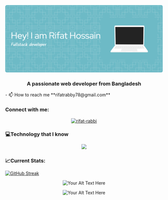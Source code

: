 
<img src="https://github.com/rifat-hossain07/rifat-hossain07/blob/main/github-header-image.png" />

<h3 align="center">A passionate web developer from Bangladesh</h3>
- 📫 How to reach me **rifatrabby78@gmail.com**

<h3 align="left">Connect with me:</h3>
<p align="center">
<a href="https://linkedin.com/in/rifat-rabbi" target="blank"><img align="center" src="https://raw.githubusercontent.com/rahuldkjain/github-profile-readme-generator/master/src/images/icons/Social/linked-in-alt.svg" alt="rifat-rabbi" height="30" width="40" /></a>
</p>

<h3 align="left">💻Technology that I know</h3>
<p align="center"> 
  
  
   <a href="https://skillicons.dev">  
  <img src="https://skillicons.dev/icons?i=js,tailwind,react,express,nodejs,mongodb,bootstrap,materialui" />
  </a>


</p>

<h3 align="left">📈Current Stats:</h3>

[![GitHub Streak](https://github-readme-streak-stats.herokuapp.com?user=rifat-hossain07&theme=algolia&border_radius=5&card_width=1000)](https://git.io/streak-stats)
<p align="center">
  <img src="http://github-profile-summary-cards.vercel.app/api/cards/repos-per-language?username=rifat-hossain07&theme=algolia" alt="Your Alt Text Here">
</p>

<p align="center">
  <img src="http://github-profile-summary-cards.vercel.app/api/cards/profile-details?username=rifat-hossain07&theme=algolia" alt="Your Alt Text Here">
  
</p>










<!--
**rifat-hossain07/rifat-hossain07** is a ✨ _special_ ✨ repository because its `README.md` (this file) appears on your GitHub profile.

Here are some ideas to get you started:

- 🔭 I’m currently working on ...
- 🌱 I’m currently learning ...
- 👯 I’m looking to collaborate on ...
- 🤔 I’m looking for help with ...
- 💬 Ask me about ...
- 📫 How to reach me: ...
- 😄 Pronouns: ...
- ⚡ Fun fact: ...
-->
